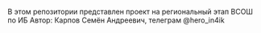 В этом репозитории представлен проект на региональный этап ВСОШ по ИБ
Автор: Карпов Семён Андреевич, телеграм @hero_in4ik
